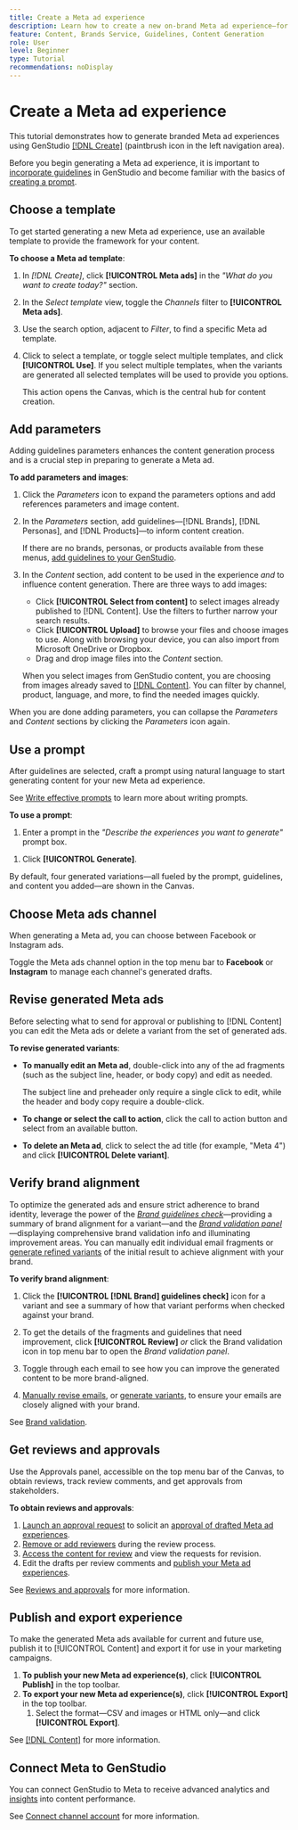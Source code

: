 ```yaml
---
title: Create a Meta ad experience
description: Learn how to create a new on-brand Meta ad experience—for Facebook or Instagram—with generative AI.
feature: Content, Brands Service, Guidelines, Content Generation
role: User
level: Beginner
type: Tutorial
recommendations: noDisplay
---
```


# Create a Meta ad experience

This tutorial demonstrates how to generate branded Meta ad experiences using GenStudio [[!DNL Create]](/help/user-guide/create/overview.md) (paintbrush icon in the left navigation area).

Before you begin generating a Meta ad experience, it is important to [incorporate guidelines](/help/user-guide/guidelines/add-guidelines.md) in GenStudio and become familiar with the basics of [creating a prompt](/help/user-guide/effective-prompts.md).

## Choose a template

To get started generating a new Meta ad experience, use an available template to provide the framework for your content.

**To choose a Meta ad template**:

1. In _[!DNL Create]_, click **[!UICONTROL Meta ads]** in the _"What do you want to create today?"_ section.
1. In the _Select template_ view, toggle the _Channels_ filter to **[!UICONTROL Meta ads]**.
1. Use the search option, adjacent to _Filter_, to find a specific Meta ad template.
1. Click to select a template, or toggle select multiple templates, and click **[!UICONTROL Use]**. If you select multiple templates, when the variants are generated all selected templates will be used to provide you options.

   This action opens the Canvas, which is the central hub for content creation.

## Add parameters

Adding guidelines parameters enhances the content generation process and is a crucial step in preparing to generate a Meta ad.

**To add parameters and images**:

1. Click the _Parameters_ icon to expand the parameters options and add references parameters and image content.
1. In the _Parameters_ section, add guidelines—[!DNL Brands], [!DNL Personas], and [!DNL Products]—to inform content creation.

   If there are no brands, personas, or products available from these menus, [add guidelines to your GenStudio](/help/user-guide/guidelines/add-guidelines.md).

1. In the _Content_ section, add content to be used in the experience *and* to influence content generation. There are three ways to add images:
   * Click **[!UICONTROL Select from content]** to select images already published to [!DNL Content]. Use the filters to further narrow your search results.
   * Click **[!UICONTROL Upload]** to browse your files and choose images to use. Along with browsing your device, you can also import from Microsoft OneDrive or Dropbox.
   * Drag and drop image files into the _Content_ section.

   When you select images from GenStudio content, you are choosing from images already saved to [[!DNL Content]](/help/user-guide/content/overview.md). You can filter by channel, product, language, and more, to find the needed images quickly.

When you are done adding parameters, you can collapse the *Parameters* and *Content* sections by clicking the _Parameters_ icon again.

## Use a prompt

After guidelines are selected, craft a prompt using natural language to start generating content for your new Meta ad experience.

See [Write effective prompts](/help/user-guide/effective-prompts.md) to learn more about writing prompts.

**To use a prompt**:

1. Enter a prompt in the _"Describe the experiences you want to generate"_ prompt box.
   <!-- If the prompt box is not visible, click **[!UICONTROL Open to prompt]** to expand it. -->

<!-- 1. Optionally, click one of the prompt suggestions visible just above the prompt text box. Clicking a suggestion auto-fills the suggested prompt in the prompt box. -->
1. Click **[!UICONTROL Generate]**.

By default, four generated variations—all fueled by the prompt, guidelines, and content you added—are shown in the Canvas.

## Choose Meta ads channel

When generating a Meta ad, you can choose between Facebook or Instagram ads.

Toggle the Meta ads channel option in the top menu bar to **Facebook** or **Instagram** to manage each channel's generated drafts.

## Revise generated Meta ads

Before selecting what to send for approval or publishing to [!DNL Content] you can edit the Meta ads or delete a variant from the set of generated ads.

**To revise generated variants**:

* **To manually edit an Meta ad**, double-click into any of the ad fragments (such as the subject line, header, or body copy) and edit as needed.

   The subject line and preheader only require a single click to edit, while the header and body copy require a double-click.

* **To change or select the call to action**, click the call to action button and select from an available button.
* **To delete an Meta ad**, click to select the ad title (for example, "Meta 4") and click **[!UICONTROL Delete variant]**.

## Verify brand alignment

To optimize the generated ads and ensure strict adherence to brand identity, leverage the power of the [_Brand guidelines check_](/help/user-guide/guidelines/brand-validation.md#brand-guidelines-check)—providing a summary of brand alignment for a variant—and the [_Brand validation panel_](/help/user-guide/guidelines/brand-validation.md#brand-validation-panel)—displaying comprehensive brand validation info and illuminating improvement areas. You can manually edit individual email fragments or [generate refined variants](/help/user-guide/create/generate-variants.md) of the initial result to achieve alignment with your brand.

**To verify brand alignment**:

1. Click the **[!UICONTROL [!DNL Brand] guidelines check]** icon for a variant and see a summary of how that variant performs when checked against your brand.
1. To get the details of the fragments and guidelines that need improvement, click **[!UICONTROL Review]** _or_ click the Brand validation icon in top menu bar to open the _Brand validation panel_.

1. Toggle through each email to see how you can improve the generated content to be more brand-aligned.
1. [Manually revise emails](#revise-generated-emails), or [generate variants](/help/user-guide/create/generate-variants.md), to ensure your emails are closely aligned with your brand.

See [Brand validation](/help/user-guide/guidelines/brand-validation.md).

## Get reviews and approvals

Use the Approvals panel, accessible on the top menu bar of the Canvas, to obtain reviews, track review comments, and get approvals from stakeholders.

**To obtain reviews and approvals**:

1. [Launch an approval request](/help/user-guide/approvals/request-review.md) to solicit an [approval of drafted Meta ad experiences](/help/user-guide/approvals/approve-content.md).
1. [Remove or add reviewers](/help/user-guide/approvals/review-and-edit.md#manage-approvals) during the review process.
1. [Access the content for review](/help/user-guide/approvals/review-and-edit.md#access-content-for-review) and view the requests for revision.
1. Edit the drafts per review comments and [publish your Meta ad experiences](#publish-and-export-experience).

See [Reviews and approvals](/help/user-guide/approvals/overview.md) for more information.

## Publish and export experience

To make the generated Meta ads available for current and future use, publish it to [!UICONTROL Content] and export it for use in your marketing campaigns.

1. **To publish your new Meta ad experience(s)**, click **[!UICONTROL Publish]** in the top toolbar.
1. **To export your new Meta ad experience(s)**, click **[!UICONTROL Export]** in the top toolbar.
   1. Select the format—CSV and images or HTML only—and click **[!UICONTROL Export]**.

See [[!DNL Content]](/help/user-guide/content/overview.md#search-and-find-approved-content) for more information.

## Connect Meta to GenStudio

You can connect GenStudio to Meta to receive advanced analytics and [insights](/help/user-guide/insights/overview.md) into content performance.

See [Connect channel account](/help/user-guide/insights/connect-channel.md) for more information.
